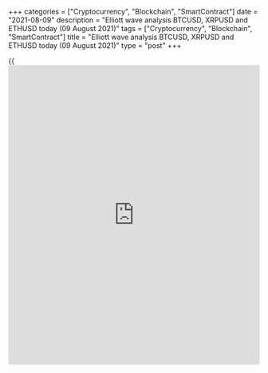 +++
categories = ["Cryptocurrency", "Blockchain", "SmartContract"]
date = "2021-08-09"
description = "Elliott wave analysis BTCUSD, XRPUSD and ETHUSD today (09 August 2021)"
tags = ["Cryptocurrency", "Blockchain", "SmartContract"]
title = "Elliott wave analysis BTCUSD, XRPUSD and ETHUSD today (09 August 2021)"
type = "post"
+++

{{<iframe id="large-banner" src="https://www.bounty.group/#slide=18.0" width="100%" height="600" scrolling="no" style="border: 0px solid rgb(216, 221, 230); border-radius: 3px;">}}

2021-08-09

2021-08-09

Short-term forecast for BTCUSD, XRPUSD and ETHUSD 09.08.2021Roman Onegin

I welcome my readers!

I have prepared a short-term cryptocurrency forecast based on Elliott
wave analysis of Bitcoin, Ripple, and Ethereum. I offer entry signals to
trade each cryptocurrency.

Most likely, crypto markets have not yet completed the development of
large corrective sub-waves. Thus, all three cryptocurrencies covered in
the article should be rising in prices in the near future.

The article covers the following subjects:

##  **Elliott wave Bitcoin analysis**

Bitcoin is supposed to continue to form an upward corrective wave [B] as
a simple zigzag (A) - (B) - (C). In the third decade of July, a bearish
correction (B) in the form of a triple zigzag was completed, followed by
BTC price rise in a bullish wave (C). The internal structure of wave (C)
suggests the development of a simple five-wave impulse 1-2-3-4-5. As
part of this impulse, waves 1-2-3-4 are fully completed, and wave 5 is
half-formed. Most likely, soon, the price will rise to the level of
47000.00 within the sub-wave [3], and then the development of the
remaining two sub-waves [4] - [5] will begin, as shown in the chart.

### Trading plan for [BTCUSD][1] today:

Buy 43553.00, TP 47000.00

* * *

##  **Elliott wave Ripple analysis**

The XRPUSD market continues to develop a large linking wave (X), which
consists of sub-waves A-B-C. The hourly timeframe of the XRPUSD chart
displays the final section of the bearish correction B, which is a
triple zigzag. The internal structure of upward wave C can also be seen,
which is an impulse, but not yet finished. For its completion, a sub-
wave is required [5]. In the near future, the price may rise to the
level of 0.853, where the sub-wave (3) will be completed. Then the
development of the last two parts, sub-waves (4) - (5), will begin as
shown in the chart.

### Trading plan for [XRPUSD][2] **** today:

Buy 0.776, TP 0.853

* * *

##  **Elliott wave Ethereum analysis**

The ETHUSD market, as well as the BTCUSD market, is forming a large
upward corrective wave B as a simple zigzag [A] - [B] - [C]. The bullish
impulse wave [C] is developing. There have finished four parts – sub-
waves (1) - (2) - (3) - (4). The last upward wave (5), which is
developing as an impulse, is only half completed. Shortly, the price
should be rising in sub-wave 3 to level 3280.00. One could enter long
trades in the current situation.

### Trading plan for [ETHUSD][3] **** today:

Buy 2932.72, TP 3280.00

* * *

P.S. Did you like my article? Share it in social networks: it will be
the best “thank you" :)

Ask me questions and comment below. I’ll be glad to answer your
questions and give necessary explanations.

 **Useful links:**

  * I recommend trying to trade with a reliable broker [here][4]. The system allows you to trade by yourself or copy successful traders from all across the globe.
  * Use my promo-code BLOG for getting deposit bonus 50% on LiteForex platform. Just enter this code in the appropriate field while [depositing][5] your trading account.
  * Telegram chat for traders: <t.me/liteforexengchat>. We are sharing the signals and trading experience
  * Telegram channel with high-quality analytics, Forex reviews, training articles, and other useful things for traders <t.me/liteforex>

## Price chart of BTCUSD in real time mode

The content of this article reflects the author’s opinion and does not
necessarily reflect the official position of LiteForex. The material
published on this page is provided for informational purposes only and
should not be considered as the provision of investment advice for the
purposes of Directive 2004/39/EC.

Rate this article:

{{value}}

( {{count}} {{title}} )

   1. my.liteforex.com/trading/chart?symbol=BTCUSD
   2. my.liteforex.com/trading/chart?symbol=XRPUSD
   3. my.liteforex.com/trading/chart?symbol=ETHUSD
   4. my.liteforex.com/?category=analysts-opinions&slug=short-term-forecast-for-[BTC](https://www.playgroundfx.com/blog/who-is-the-creator-of-bitcoin/)usd-xrpusd-and-ethusd-09082021&openPopup=%2Fregistration%2Fpopup&utm_source=blog&utm_medium=article&utm_campaign=bonus
   5. my.liteforex.com/deposit/?category=analysts-opinions&slug=short-term-forecast-for-[BTC](https://www.playgroundfx.com/blog/who-is-the-creator-of-bitcoin/)usd-xrpusd-and-ethusd-09082021&promo_code=BLOG&utm_source=blog&utm_medium=article&utm_campaign=bonus